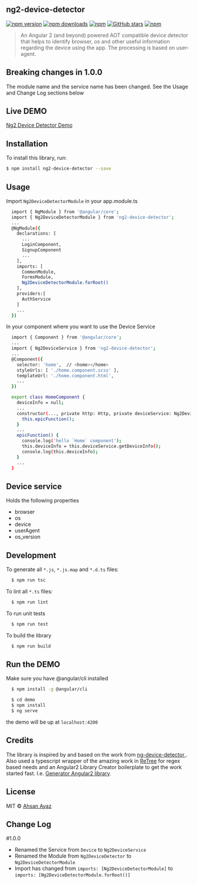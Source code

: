 
## ng2-device-detector

[![npm version](https://img.shields.io/npm/v/ng2-device-detector.svg)](https://www.npmjs.com/package/ng2-device-detector) [![npm downloads](https://img.shields.io/npm/dm/ng2-device-detector.svg)](https://www.npmjs.com/package/ng2-device-detector)
[![npm](https://img.shields.io/npm/dt/ng2-device-detector.svg?style=flat-square)](https://github.com/KoderLabs/ng2-device-detector)
[![GitHub stars](https://img.shields.io/github/stars/KoderLabs/ng2-device-detector.svg?style=social&label=Star&style=flat-square)](https://github.com/KoderLabs/ng2-device-detector)
[![npm](https://img.shields.io/npm/l/ng2-device-detector.svg?style=flat-square)](https://github.com/KoderLabs/ng2-device-detector)

> An Angular 2 (and beyond) powered AOT compatible device detector that helps to identify browser, os and other useful information regarding the device using the app. The processing is based on user-agent.

## Breaking changes in 1.0.0
The module name and the service name has been changed. See the Usage and Change Log sections below

## Live DEMO

[Ng2 Device Detector Demo](https://koderlabs.github.io/ng2-device-detector)



## Installation

To install this library, run:

```bash
$ npm install ng2-device-detector --save
```

## Usage
Import `Ng2DeviceDetectorModule` in your app.module.ts
```bash
  import { NgModule } from '@angular/core';
  import { Ng2DeviceDetectorModule } from 'ng2-device-detector';
  ...
  @NgModule({
    declarations: [
      ...
      LoginComponent,
      SignupComponent
      ...
    ],
    imports: [
      CommonModule,
      FormsModule,
      Ng2DeviceDetectorModule.forRoot()
    ],
    providers:[
      AuthService
    ]
    ...
  })
```

In your component where you want to use the Device Service
```bash
  import { Component } from '@angular/core';
  ...
  import { Ng2DeviceService } from 'ng2-device-detector';
  ...
  @Component({
    selector: 'home',  // <home></home>
    styleUrls: [ './home.component.scss' ],
    templateUrl: './home.component.html',
    ...
  })

  export class HomeComponent {
    deviceInfo = null;
    ...
    constructor(..., private http: Http, private deviceService: Ng2DeviceService) {
      this.epicFunction();
    }
    ...
    epicFunction() {
      console.log('hello `Home` component');
      this.deviceInfo = this.deviceService.getDeviceInfo();
      console.log(this.deviceInfo);
    }
    ...
  }

```

## Device service
Holds the following properties
* browser
* os
* device
* userAgent
* os_version

## Development

To generate all `*.js`, `*.js.map` and `*.d.ts` files:

```bash
  $ npm run tsc
```

To lint all `*.ts` files:

```bash
  $ npm run lint
```

To run unit tests
```bash
  $ npm run test
```

To build the library
```bash
  $ npm run build
```


## Run the DEMO

Make sure you have @angular/cli installed

```bash
  $ npm install -g @angular/cli
```

```bash
  $ cd demo
  $ npm install
  $ ng serve
```

the demo will be up at `localhost:4200`

## Credits

The library is inspired by and based on the work from [ng-device-detector ](https://github.com/srfrnk/ng-device-detector). Also used a typescript wrapper of the amazing work in [ReTree](https://github.com/srfrnk/re-tree) for regex based needs and an Angular2 Library Creator boilerplate to get the work started fast. I.e. [Generator Angular2 library](https://github.com/jvandemo/generator-angular2-library).

## License

MIT © [Ahsan Ayaz](https://github.com/AhsanAyaz)



## Change Log

#1.0.0 

- Renamed the Service from `Device` to `Ng2DeviceService`
- Renamed the Module from `Ng2DeviceDetector` to `Ng2DeviceDetectorModule`
- Import has changed from `imports: [Ng2DeviceDetectorModule]` to `imports: [Ng2DeviceDetectorModule.forRoot()]`
